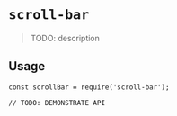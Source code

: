 # `scroll-bar`

> TODO: description

## Usage

```
const scrollBar = require('scroll-bar');

// TODO: DEMONSTRATE API
```
